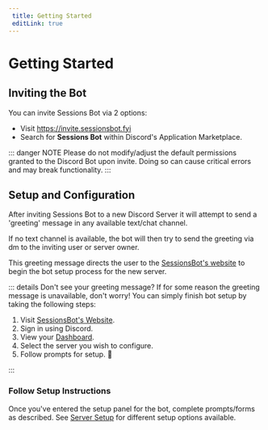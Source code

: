 ```yaml
---
 title: Getting Started
 editLink: true
---
```


# Getting Started

## Inviting the Bot
You can invite Sessions Bot via 2 options:

 - Visit https://invite.sessionsbot.fyi
- Search for **Sessions Bot** within Discord's Application Marketplace. 

::: danger NOTE
Please do not modify/adjust the default permissions granted to the Discord Bot upon invite. Doing so can cause critical errors and may break functionality.
:::


## Setup and Configuration
After inviting Sessions Bot to a new Discord Server it will attempt to send a 'greeting' message in any available text/chat channel.

If no text channel is available, the bot will then try to send the greeting via dm to the inviting user or server owner.

This greeting message directs the user to the [SessionsBot's website](https://sessionsbot.fyi) to begin the bot setup process for the new server.

::: details Don't see your greeting message?
If for some reason the greeting message is unavailable, don't worry!
You can simply finish bot setup by taking the following steps:

1. Visit [SessionsBot's Website](https://sessionsbot.fyi).
2. Sign in using Discord.
3. View your [Dashboard](https://sessionsbot.fyi/dashboard).
4. Select the server you wish to configure.
5. Follow prompts for setup. 🎉


:::

### Follow Setup Instructions
Once you've entered the setup panel for the bot, complete prompts/forms as described.
See [Server Setup](/server-configurations) for different setup options available.